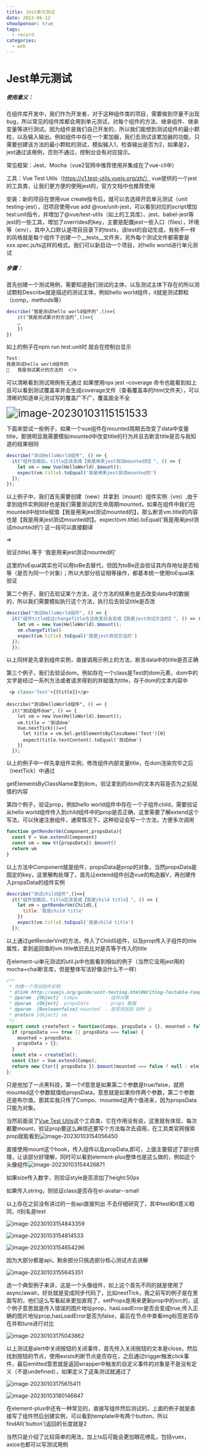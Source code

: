 ```yaml
---
title: Jest单元测试
date: 2023-06-12
showSponsor: true
tags:
  - record
categories:
  - web 
---
```


# Jest单元测试

##### 使用意义：

在组件库开发中，我们作为开发者，对于这种组件类的项目，需要做到尽量不出现bug，所以常见的组件库都会用到单元测试，对每个组件的方法、继承组件、继承变量等进行测试。因为组件是我们自己开发的，所以我们能想到测试组件的最小颗粒，以及输入输出。例如组件中存在一个累加器，我们去测试该累加器的功能，只需要创建该方法的最小颗粒的测试，模拟输入1，检查输出是否为2，如果是2，jest通过该用例，否则不通过，控制台会有对应提示。

常见框架：Jest、Mocha（vue2官网中推荐使用并集成在了vue-cli中）

工具：Vue Test Utils（https://v1.test-utils.vuejs.org/zh/） vue提供的一个jest的工具类，让我们更方便的使用jest的，官方文档中也推荐使用

安装：新的项目在使用vue create指令后，就可以去选择开启单元测试（unit testing-jest），旧项目使用vue add @vue/unit-jest，可以看到对应的script增加test:unit指令，并增加了@vue/test-utils（如上的工具库）、jest、babel-jest等jest的一些工具，增加了overrides的key，主要是配置jest一些入口（files），环境等（env），其中入口默认是项目目录下的tests，该test的自动生成，有些不一样的风格就是每个组件下创建一个__tests__文件夹，另外每个测试文件都需要是xxx.spec.js/ts这样的格式。我们可以新启动一个项目，对hello world进行单元测试

##### 步骤：

首先创建一个测试用例，需要知道我们测试的主体，以及测试主体下存在的所以测试颗粒Describe就是描述的测试主体，例如hello world组件，it就是测试颗粒（comp，methods等）

```js
describe(‘我是测试hello world组件的’,()=>{
	it(‘我是测试累计的方法的’,()=>{
	…
	})
})
```

如上的例子在npm run test:unit时 就会在控制台显示

```js
Test: 
我是测试hello world组件的
	我是测试累计的方法的  √/×
```

可以清晰看到测试用例有无通过
如果使用npx jest –coverage 命令也能看到如上且可以看到测试覆盖率并会生成coverage文件（查看覆盖率的html文件夹），可以清晰的知道单元测试写的覆盖广不广，覆盖面全不全

<img src="/images/image-20230103115151533.png" alt="image-20230103115151533" style="zoom:190%;" />  

下面来尝试一些例子，如果一个vue组件在mounted周期去改变了data中变量title，那很明显我需要模拟mounted中改变title的行为并且去断言title是否与我知道的结果相同

```js
describe("测试HelloWorld组件", () => {
  it("组件加载后，title应该变成【我是用来jest测试mounted的】", () => {
    let vm = new Vue(HelloWorld).$mount();
    expect(vm.title).toEqual('我是用来jest测试mounted的')
  });
});
```

以上例子中，我们首先需要创建（new）并拿到（mount）组件实例（vm）,由于拿到组件实例刚好也是我们需要测试的生命周期mounted，如果在组件中我们在mounted中给title赋值【我是用来jest测试mounted的】，那么断言vm.title的内容也是【我是用来jest测试mounted的】。expect(vm.title).toEqual('我是用来jest测试mounted的') 这一段可以直接翻译 

=>

验证(title).等于 ‘我是用来jest测试mounted的’

这里的toEqual其实也可以用toBe去替代，但因为toBe还会验证其内存地址是否相等（是否为同一个对象）；所以大部分验证相等操作，都基本统一使用toEqual来验证

第二个例子，我们去验证某个方法，这个方法的结果也是去改变data中的数据的，所以我们需要模拟执行这个方法，执行后去验证title是否改

```js
describe("测试HelloWorld组件", () => {
  it("组件title经过changeTitle方法改变后会变成【我是jest测试方法的】", () => {
    let vm = new Vue(HelloWorld).$mount();
    vm.changeTitle()
    expect(vm.title).toEqual('我是jest测试方法的')
  });
  });
```

以上同样是先拿到组件实例，直接调用示例上的方法，断言data中的title是否正确

第三个例子，我们去验证dom，例如存在一个class是Test的dom元素，dom中的文字是经过一系列方法或者请求得到的并赋值为title，存于dom的文本内容中

```html
 <p class='Test'>{{title}}</p>
```



```jss
describe("测试HelloWorld组件", () => {
  it("测试组件dom", () => {
    let vm = new Vue(HelloWorld).$mount();
    vm.title = '测试dom'
    Vue.nextTick(()=>{
      let title = vm.$el.getElementsByClassName('Test')[0]
      expect(title.textContent).toEqual('测试dom')
    })
  });
```

以上的例子中一样先拿组件实例，修改组件内部变量title，在dom渲染完毕之后（nextTick）中通过

getElementsByClassName拿到dom，验证拿到的dom的文本内容是否为之前赋值的内容

第四个例子，验证prop，例如hello world组件中存在一个子组件child，需要验证从hello world组件传入到child组件中的prop是否正确，这里需要了解extend这个写法，可以快速注册组件，通常情况下，这种验证会写一个方法，方便多次调用

```js
function getRenderVm(Component,propsData){
  const V = Vue.extend(Component)
  const vm = new V({propsData}).$mount()
  return vm
}
```

以上方法中Component就是组件，propsData是prop的对象，当然propsData是固定的key，这里解构处理了，首先让extend组件创造vue的构造器V，再创建传入propsData的组件实例

```js
describe("测试child组件",()=>{
  it("组件加载后，title应该变成【我是child title】", () => { 
    let vm = getRenderVm(ChildS,{
      title:'我是child title'
    })
    expect(vm.title).toEqual('我是child title')
  });
```

以上通过getRenderVm的方法，传入了ChildS组件，以及prop传入子组件的title属性，拿到返回值的vm.title依旧去比对是否等于传入的title

在element-ui单元测试的util.js中也能看到相似的例子（当然它没用jest用的mocha+chai断言库，但是整体写法好像没什么不一样）

```js
/**
 * 创建一个测试组件实例
 * @link http://vuejs.org/guide/unit-testing.html#Writing-Testable-Components
 * @param  {Object}  Compo          - 组件对象
 * @param  {Object}  propsData      - props 数据
 * @param  {Boolean=false} mounted  - 是否添加到 DOM 上
 * @return {Object} vm
 */
export const createTest = function(Compo, propsData = {}, mounted = false) {
  if (propsData === true || propsData === false) {
    mounted = propsData;
    propsData = {};
  }
  const elm = createElm();
  const Ctor = Vue.extend(Compo);
  return new Ctor({ propsData }).$mount(mounted === false ? null : elm);
};
```

只是他加了一点黑科技，第一个if意思是如果第二个参数是true/false，就把mounted这个参数赋值给propsData，意思就是如果你传两个参数，第二个参数还是布尔值，那其实我只传了Compo、mounted这两个值进来，因为propsData只能为对象。

当然前面说了[Vue Test Utils](https://v1.test-utils.vuejs.org/zh/)这个工具类，它在作用没有说，这里就有体现，每次都要mount，验证prop要这么麻烦还要写个方法每次去调用，在工具类官网搜索prop就能看到![image-20230103154056450](/images/image-20230103154056450.png)

直接使用mount这个hook，传入组件以及propData,即可，上面主要叙述了部分原理，让该部分好理解，同时可以看到element-plus整体也是这么做的，例如这个头像组件![image-20230103154426871](/images/image-20230103154426871.png)

如果size传入数字，则验证style是否添加了height:50px

如果传入string，则验证class是否存在el-avatar--small

以上存在之前没有讲过的一些api直接列出 不去仔细研究了，其中test和it意义相同，it别名是test

![image-20230103154843359](/images/image-20230103154843359.png)

![image-20230103154814533](/images/image-20230103154814533.png)

![image-20230103154654296](/images/image-20230103154654296.png)

因为大部分都是api，剩余部分只挑选部分核心测试点去讲解

![image-20230103155645351](/images/image-20230103155645351.png)

选一个典型例子来讲，这是一个头像组件，如上这个首先不同的就是使用了async/await，好处就是变成同步代码了，比如nextTick，我之前写的例子是在里面写的，他们这么写看起来更加直观了，setProps是用来更新prop中的src的，这个例子意思就是传入错误的图片地址prop，hasLoadError是否会变成true,传入正确的图片地址prop,hasLoadError是否为false，最后在节点中查看img标签是否存在并和ture进行对比

![image-20230103175043862](/images/image-20230103175043862.png)

以上测试是alert中关闭按钮的关闭事件，首先传入关闭按钮的文本是close，然后找到按钮的节点，使用exists判断节点是否存在，之后通过trigger触发click事件，最后emitted意思就是返回wrapper中触发的自定义事件的对象是不是没有定义（不是undefined），如果定义了这条测试就通过了

![image-20230103175615411](/images/image-20230103175615411.png)

![image-20230103180146847](/images/image-20230103180146847.png)

在element-plus中还有一种常见的，直接写组件然后测试的，上面的例子就是直接写了组件然后创建实例，可以看到template中有两个button，所以findAll('button')返回的长度就是2



当然只是介绍了比较简单的用法，加上ts后可能会更加眼花缭乱，包括vuex，axios也都可以写测试用例
